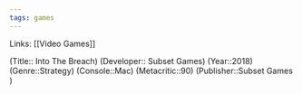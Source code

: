 ```yaml
---
tags: games
---
```

Links: [[Video Games]]

(Title:: Into The Breach)
(Developer:: Subset Games)
(Year::2018)
(Genre::Strategy)
(Console::Mac)
(Metacritic::90)
(Publisher::Subset Games )








